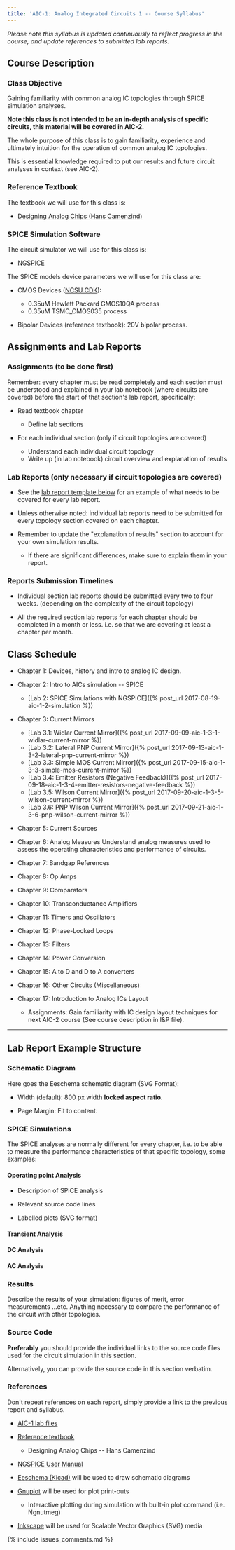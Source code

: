 ```yaml
---
title: 'AIC-1: Analog Integrated Circuits 1 -- Course Syllabus' 
---
```

_Please note this syllabus is updated continuously to reflect progress in the
course, and update references to submitted lab reports._

Course Description 
------------------

### Class Objective 

Gaining familiarity with common analog IC topologies through SPICE simulation analyses.

**Note this class is not intended to be an in-depth analysis of specific circuits, 
this material will be covered in AIC-2.** 

The whole purpose of this class is to gain familiarity, experience and 
ultimately intuition for the operation of common analog IC topologies. 

This is essential knowledge required to put our results and future circuit 
analyses in context (see AIC-2).

### Reference Textbook

The textbook we will use for this class is:

* [Designing Analog Chips (Hans Camenzind)](http://designinganalogchips.com)

### SPICE Simulation Software 

The circuit simulator we will use for this class is:

* [NGSPICE](http://ngspice.sourceforge.net/presentation.html)

The SPICE models device parameters we will use for this class are:

* CMOS Devices ([NCSU CDK](https://www.eda.ncsu.edu/wiki/NCSU_CDK)): 
    + 0.35uM Hewlett Packard GMOS10QA process
    + 0.35uM TSMC\_CMOS035 process 

* Bipolar Devices (reference textbook): 20V bipolar process.

Assignments and Lab Reports 
---------------------------

### Assignments (to be done first)

Remember: every chapter must be read completely and each section must be 
    understood and explained in your lab notebook (where circuits are covered)
    before the start of that section's lab report, specifically:

* Read textbook chapter
    + Define lab sections

* For each individual section (only if circuit topologies are covered)
    + Understand each individual circuit topology 
    + Write up (in lab notebook) circuit overview and explanation of 
        results

### Lab Reports (only necessary if circuit topologies are covered)

* See the [lab report template below](#lab-report-example-structure) for an 
    example of what needs to be covered for every lab report.

* Unless otherwise noted: individual lab reports need to be submitted for
    every topology section covered on each chapter.

* Remember to update the "explanation of results" section to account for your 
    own simulation results.
    + If there are significant differences, make sure to explain them in your
        report.

### Reports Submission Timelines

* Individual section lab reports should be submitted every two to four weeks.
    (depending on the complexity of the circuit topology)

* All the required section lab reports for each chapter should be completed in 
    a month or less. i.e. so that we are covering at least a chapter per month.

Class Schedule
--------------

* Chapter 1: Devices, history and intro to analog IC design.

* Chapter 2: Intro to AICs simulation -- SPICE
    + [Lab 2: SPICE Simulations with NGSPICE]({% post_url 2017-08-19-aic-1-2-simulation %})

* Chapter 3: Current Mirrors
    + [Lab 3.1: Widlar Current Mirror]({% post_url 2017-09-09-aic-1-3-1-widlar-current-mirror %})
    + [Lab 3.2: Lateral PNP Current Mirror]({% post_url 2017-09-13-aic-1-3-2-lateral-pnp-current-mirror %})
    + [Lab 3.3: Simple MOS Current Mirror]({% post_url 2017-09-15-aic-1-3-3-simple-mos-current-mirror %})
    + [Lab 3.4: Emitter Resistors (Negative Feedback)]({% post_url 2017-09-18-aic-1-3-4-emitter-resistors-negative-feedback %})
    + [Lab 3.5: Wilson Current Mirror]({% post_url 2017-09-20-aic-1-3-5-wilson-current-mirror %})
    + [Lab 3.6: PNP Wilson Current Mirror]({% post_url 2017-09-21-aic-1-3-6-pnp-wilson-current-mirror %})

* Chapter 5: Current Sources

* Chapter 6: Analog Measures
    Understand analog measures used to assess the operating characteristics 
    and performance of circuits. 

* Chapter 7: Bandgap References

* Chapter 8: Op Amps

* Chapter 9: Comparators

* Chapter 10: Transconductance Amplifiers

* Chapter 11: Timers and Oscillators

* Chapter 12: Phase-Locked Loops

* Chapter 13: Filters

* Chapter 14: Power Conversion 

* Chapter 15: A to D and D to A converters 

* Chapter 16: Other Circuits (Miscellaneous)

* Chapter 17: Introduction to Analog ICs Layout
    + Assignments: Gain familiarity with IC design layout techniques for next 
        AIC-2 course (See course description in I&P file). 

---

Lab Report Example Structure
----------------------------

### Schematic Diagram

Here goes the Eeschema schematic diagram (SVG Format): 

* Width (default): 800 px width **locked aspect ratio**.

* Page Margin: Fit to content.

### SPICE Simulations

The SPICE analyses are normally different for every chapter, i.e. to be able to 
measure the performance characteristics of that specific topology, some
examples:

#### Operating point Analysis

* Description of SPICE analysis

* Relevant source code lines

* Labelled plots (SVG format)

#### Transient Analysis

#### DC Analysis

#### AC Analysis

### Results

Describe the results of your simulation: figures of merit, error measurements
...etc.  Anything necessary to compare the performance of the circuit with other
topologies.

### Source Code

**Preferably** you should provide the individual links to the source code files used
for the circuit simulation in this section. 

Alternatively, you can provide the source code in this section verbatim.

### References

Don't repeat references on each report, simply provide a link to the previous
report and syllabus.

* [AIC-1 lab files](https://github.com/camilotejeiro/aic_1_lab)

* [Reference textbook](http://designinganalogchips.com/_count/designinganalogchips.pdf) 
    + Designing Analog Chips -- Hans Camenzind

* [NGSPICE User Manual](http://ngspice.sourceforge.net/docs/ngspice26-manual.pdf) 

* [Eeschema (Kicad)](http://kicad-pcb.org/discover/eeschema) will be used to draw
    schematic diagrams 

* [Gnuplot](http://www.gnuplot.info) will be used for plot print-outs 
    + Interactive plotting during simulation with built-in plot command 
        (i.e.  Ngnutmeg)

* [Inkscape](https://inkscape.org/en) will be used for Scalable Vector Graphics 
    (SVG) media 

{% include issues_comments.md %}
